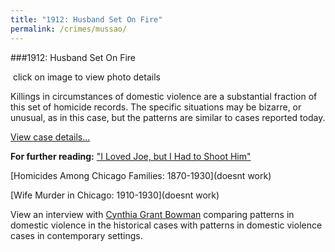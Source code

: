 ```yaml
---
title: "1912: Husband Set On Fire"
permalink: /crimes/mussao/
---
```


###1912: Husband Set On Fire

![]()
click on image to view photo details	

Killings in circumstances of domestic violence are a substantial fraction of this set of homicide records. The specific situations may be bizarre, or unusual, as in this case, but the patterns are similar to cases reported today. 

[View case details...](/database/4273/)

**For further reading:**
   ["I Loved Joe, but I Had to Shoot Him"](/docs_fk/homicide/LawJournal/JCLC12.pdf) 
   
   [Homicides Among Chicago Families: 1870-1930](doesnt work) 
   
   [Wife Murder in Chicago: 1910-1930](doesnt work)

View an interview with [Cynthia Grant Bowman](/gallery/) comparing patterns in domestic violence in the historical cases with patterns in domestic violence cases in contemporary settings.